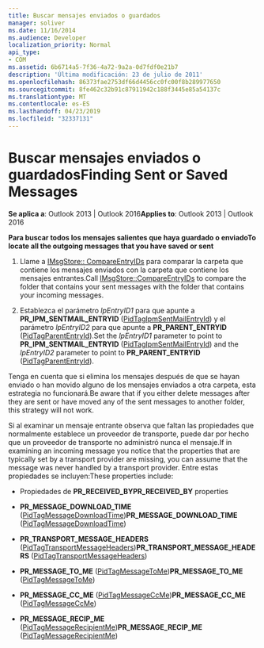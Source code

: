 ```yaml
---
title: Buscar mensajes enviados o guardados
manager: soliver
ms.date: 11/16/2014
ms.audience: Developer
localization_priority: Normal
api_type:
- COM
ms.assetid: 6b6714a5-7f36-4a72-9a2a-0d7fdf0e21b7
description: 'Última modificación: 23 de julio de 2011'
ms.openlocfilehash: 86373fae2753df66d4456cc0fc00f8b289977650
ms.sourcegitcommit: 8fe462c32b91c87911942c188f3445e85a54137c
ms.translationtype: MT
ms.contentlocale: es-ES
ms.lasthandoff: 04/23/2019
ms.locfileid: "32337131"
---
```

# <a name="finding-sent-or-saved-messages"></a><span data-ttu-id="ad2d1-103">Buscar mensajes enviados o guardados</span><span class="sxs-lookup"><span data-stu-id="ad2d1-103">Finding Sent or Saved Messages</span></span>

  
  
<span data-ttu-id="ad2d1-104">**Se aplica a**: Outlook 2013 | Outlook 2016</span><span class="sxs-lookup"><span data-stu-id="ad2d1-104">**Applies to**: Outlook 2013 | Outlook 2016</span></span> 
  
 <span data-ttu-id="ad2d1-105">**Para buscar todos los mensajes salientes que haya guardado o enviado**</span><span class="sxs-lookup"><span data-stu-id="ad2d1-105">**To locate all the outgoing messages that you have saved or sent**</span></span>
  
1. <span data-ttu-id="ad2d1-106">Llame a [IMsgStore:: CompareEntryIDs](imsgstore-compareentryids.md) para comparar la carpeta que contiene los mensajes enviados con la carpeta que contiene los mensajes entrantes.</span><span class="sxs-lookup"><span data-stu-id="ad2d1-106">Call [IMsgStore::CompareEntryIDs](imsgstore-compareentryids.md) to compare the folder that contains your sent messages with the folder that contains your incoming messages.</span></span> 
    
2. <span data-ttu-id="ad2d1-107">Establezca el parámetro _lpEntryID1_ para que apunte a **PR_IPM_SENTMAIL_ENTRYID** ([PidTagIpmSentMailEntryId](pidtagipmsentmailentryid-canonical-property.md)) y el parámetro _lpEntryID2_ para que apunte a **PR_PARENT_ENTRYID** ([PidTagParentEntryId](pidtagparententryid-canonical-property.md)).</span><span class="sxs-lookup"><span data-stu-id="ad2d1-107">Set the  _lpEntryID1_ parameter to point to **PR_IPM_SENTMAIL_ENTRYID** ([PidTagIpmSentMailEntryId](pidtagipmsentmailentryid-canonical-property.md)) and the  _lpEntryID2_ parameter to point to **PR_PARENT_ENTRYID** ([PidTagParentEntryId](pidtagparententryid-canonical-property.md)).</span></span>
    
<span data-ttu-id="ad2d1-108">Tenga en cuenta que si elimina los mensajes después de que se hayan enviado o han movido alguno de los mensajes enviados a otra carpeta, esta estrategia no funcionará.</span><span class="sxs-lookup"><span data-stu-id="ad2d1-108">Be aware that if you either delete messages after they are sent or have moved any of the sent messages to another folder, this strategy will not work.</span></span> 
  
<span data-ttu-id="ad2d1-109">Si al examinar un mensaje entrante observa que faltan las propiedades que normalmente establece un proveedor de transporte, puede dar por hecho que un proveedor de transporte no administró nunca el mensaje.</span><span class="sxs-lookup"><span data-stu-id="ad2d1-109">If in examining an incoming message you notice that the properties that are typically set by a transport provider are missing, you can assume that the message was never handled by a transport provider.</span></span> <span data-ttu-id="ad2d1-110">Entre estas propiedades se incluyen:</span><span class="sxs-lookup"><span data-stu-id="ad2d1-110">These properties include:</span></span>
  
- <span data-ttu-id="ad2d1-111">Propiedades de **PR_RECEIVED_BY**</span><span class="sxs-lookup"><span data-stu-id="ad2d1-111">**PR_RECEIVED_BY** properties</span></span> 
    
- <span data-ttu-id="ad2d1-112">**PR_MESSAGE_DOWNLOAD_TIME** ([PidTagMessageDownloadTime](pidtagmessagedownloadtime-canonical-property.md))</span><span class="sxs-lookup"><span data-stu-id="ad2d1-112">**PR_MESSAGE_DOWNLOAD_TIME** ([PidTagMessageDownloadTime](pidtagmessagedownloadtime-canonical-property.md))</span></span>
    
- <span data-ttu-id="ad2d1-113">**PR_TRANSPORT_MESSAGE_HEADERS** ([PidTagTransportMessageHeaders](pidtagtransportmessageheaders-canonical-property.md))</span><span class="sxs-lookup"><span data-stu-id="ad2d1-113">**PR_TRANSPORT_MESSAGE_HEADERS** ([PidTagTransportMessageHeaders](pidtagtransportmessageheaders-canonical-property.md))</span></span>
    
- <span data-ttu-id="ad2d1-114">**PR_MESSAGE_TO_ME** ([PidTagMessageToMe](pidtagmessagetome-canonical-property.md))</span><span class="sxs-lookup"><span data-stu-id="ad2d1-114">**PR_MESSAGE_TO_ME** ([PidTagMessageToMe](pidtagmessagetome-canonical-property.md))</span></span>
    
- <span data-ttu-id="ad2d1-115">**PR_MESSAGE_CC_ME** ([PidTagMessageCcMe](pidtagmessageccme-canonical-property.md))</span><span class="sxs-lookup"><span data-stu-id="ad2d1-115">**PR_MESSAGE_CC_ME** ([PidTagMessageCcMe](pidtagmessageccme-canonical-property.md))</span></span>
    
- <span data-ttu-id="ad2d1-116">**PR_MESSAGE_RECIP_ME** ([PidTagMessageRecipientMe](pidtagmessagerecipientme-canonical-property.md))</span><span class="sxs-lookup"><span data-stu-id="ad2d1-116">**PR_MESSAGE_RECIP_ME** ([PidTagMessageRecipientMe](pidtagmessagerecipientme-canonical-property.md))</span></span>
    

